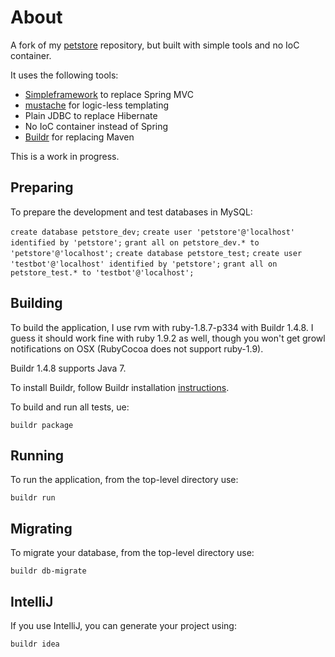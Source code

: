 # About

A fork of my [petstore](https://github.com/testinfected/petstore) repository, but built with simple tools and no IoC container.

It uses the following tools:

- [Simpleframework](http://www.simpleframework.org/) to replace Spring MVC
- [mustache](http://mustache.github.com) for logic-less templating
- Plain JDBC to replace Hibernate
- No IoC container instead of Spring
- [Buildr](http://buildr.apache.org) for replacing Maven

This is a work in progress.

## Preparing

To prepare the development and test databases in MySQL:

`create database petstore_dev;`
`create user 'petstore'@'localhost' identified by 'petstore';`
`grant all on petstore_dev.* to 'petstore'@'localhost';`
`create database petstore_test;`
`create user 'testbot'@'localhost' identified by 'petstore';`
`grant all on petstore_test.* to 'testbot'@'localhost';`

## Building

To build the application, I use rvm with ruby-1.8.7-p334 with Buildr 1.4.8. I guess it should work fine with ruby 1.9.2 as well, though you won't get growl notifications on OSX (RubyCocoa does not support ruby-1.9).

Buildr 1.4.8 supports Java 7.

To install Buildr, follow Buildr installation [instructions](http://buildr.apache.org/installing.html).

To build and run all tests, ue:

`buildr package`

## Running

To run the application, from the top-level directory use:

`buildr run`

## Migrating

To migrate your database, from the top-level directory use:

`buildr db-migrate`

## IntelliJ
If you use IntelliJ, you can generate your project using:

`buildr idea`